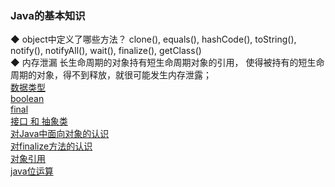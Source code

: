 ### Java的基本知识
◆ object中定义了哪些方法？
clone(), equals(), hashCode(), toString(), notify(), notifyAll(), wait(), finalize(), getClass()  
◆ 内存泄漏
长生命周期的对象持有短生命周期对象的引用， 使得被持有的短生命周期的对象，得不到释放，就很可能发生内存泄露；  
[数据类型](library/data_type.md)   
[boolean](library/boolean.md)  
[final](library/final.md)  
[接口 和 抽象类](library/Interface_AbstractClass.md)  
[对Java中面向对象的认识](library/OOP.md)  
[对finalize方法的认识](library/finalize.md)  
[对象引用](library/Reference.md)  
[java位运算](library/BitOperation.md)  

